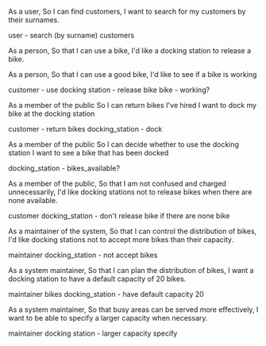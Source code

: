 As a user,
So I can find customers,
I want to search for my customers by their surnames.

user - search (by surname)
customers

As a person,
So that I can use a bike,
I'd like a docking station to release a bike.

As a person,
So that I can use a good bike,
I'd like to see if a bike is working

customer - use
docking station - release bike
bike - working?

As a member of the public
So I can return bikes I've hired
I want to dock my bike at the docking station

customer - return
bikes
docking_station - dock

As a member of the public
So I can decide whether to use the docking station
I want to see a bike that has been docked

docking_station - bikes_available?

As a member of the public,
So that I am not confused and charged unnecessarily,
I'd like docking stations not to release bikes when there are none available.

customer
docking_station - don't release bike if there are none
bike

As a maintainer of the system,
So that I can control the distribution of bikes,
I'd like docking stations not to accept more bikes than their capacity.

maintainer
docking_station - not accept
bikes

As a system maintainer,
So that I can plan the distribution of bikes,
I want a docking station to have a default capacity of 20 bikes.

maintainer
bikes
docking_station - have default capacity 20

As a system maintainer,
So that busy areas can be served more effectively,
I want to be able to specify a larger capacity when necessary.

maintainer
docking station - larger capacity 
specify
